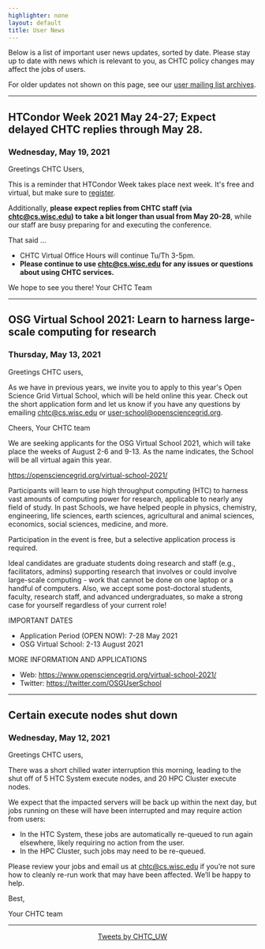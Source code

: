 ```yaml
---
highlighter: none
layout: default
title: User News
---
```


Below is a list of important user news updates, sorted by date. Please
stay up to date with news which is relevant to you, as CHTC policy
changes may affect the jobs of users.

For older updates not shown on this page, see our [user mailing list
archives](https://www-auth.cs.wisc.edu/lists/chtc-users/).

------------------------------------------------------------------------
## HTCondor Week 2021 May 24-27; Expect delayed CHTC replies through May 28.
### Wednesday, May 19, 2021

Greetings CHTC Users,

This is a reminder that HTCondor Week takes place next week. It's free and virtual, but make sure to [register](https://agenda.hep.wisc.edu/event/1579).

Additionally, **please expect replies from CHTC staff (via chtc@cs.wisc.edu) to take a bit longer than usual from May 20-28**, while our staff are busy preparing for and executing the conference.

That said ...

* CHTC Virtual Office Hours will continue Tu/Th 3-5pm. 
* **Please continue to use chtc@cs.wisc.edu for any issues or questions about using CHTC services.**

We hope to see you there!
Your CHTC Team

------------------------------------------------------------------------
## OSG Virtual School 2021: Learn to harness large-scale computing for research
### Thursday, May 13, 2021

Greetings CHTC users,

As we have in previous years, we invite you to apply to this year's Open Science Grid Virtual School, which will be held online this year. Check out the short application form and let us know if you have any questions by emailing chtc@cs.wisc.edu or user-school@opensciencegrid.org.

Cheers,
Your CHTC team

We are seeking applicants for the OSG Virtual School 2021, which will take
place the weeks of August 2-6 and 9-13.  As the name indicates, the School
will be all virtual again this year.

https://opensciencegrid.org/virtual-school-2021/

Participants will learn to use high throughput computing (HTC) to harness
vast amounts of computing power for research, applicable to nearly any
field of study.  In past Schools, we have helped people in physics,
chemistry, engineering, life sciences, earth sciences, agricultural and
animal sciences, economics, social sciences, medicine, and more.

Participation in the event is free, but a selective application process is
required.

Ideal candidates are graduate students doing research and staff (e.g.,
facilitators, admins) supporting research that involves or could involve
large-scale computing - work that cannot be done on one laptop or a handful
of computers.  Also, we accept some post-doctoral students, faculty,
research staff, and advanced undergraduates, so make a strong case for
yourself regardless of your current role!

IMPORTANT DATES

* Application Period (OPEN NOW): 7-28 May 2021
* OSG Virtual School: 2-13 August 2021

MORE INFORMATION AND APPLICATIONS

* Web: https://www.opensciencegrid.org/virtual-school-2021/
* Twitter: https://twitter.com/OSGUserSchool

------------------------------------------------------------------------
## Certain execute nodes shut down
### Wednesday, May 12, 2021

Greetings CHTC users,

There was a short chilled water interruption this morning, leading to the shut off of 5 HTC System execute nodes, and 20 HPC Cluster execute nodes.

We expect that the impacted servers will be back up within the next day, but jobs running on these will have been interrupted and may require action from users:

* In the HTC System, these jobs are automatically re-queued to run again elsewhere, likely requiring no action from the user.
* In the HPC Cluster, such jobs may need to be re-queued. 

Please review your jobs and email us at chtc@cs.wisc.edu if you’re not sure how to cleanly re-run work that may have been affected. We’ll be happy to help.

Best,

Your CHTC team

------------------------------------------------------------------------


<center><a class="twitter-timeline" data-width="800" data-height="500" data-theme="light" data-link-color="#2B7BB9" href="https://twitter.com/CHTC_UW?ref_src=twsrc%5Etfw">Tweets by CHTC_UW</a> <script async src="https://platform.twitter.com/widgets.js" charset="utf-8"></script></center>
